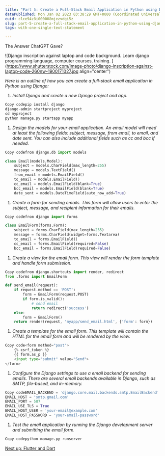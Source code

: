 ```yaml
---
title: "Part 5: Create a Full-Stack Email Application in Python using Django With One Sentence!"
datePublished: Mon Jan 02 2023 03:38:29 GMT+0000 (Coordinated Universal Time)
cuid: clce94z8i000008mjezvdgi5z
slug: part-5-create-a-full-stack-email-application-in-python-using-django-with-one-sentence
tags: with-one-single-text-statement

---
```


The Answer ChatGPT Gave?

![Django inscription against laptop and code background. Learn django programming language, computer courses, training. ](https://www.shutterstock.com/image-photo/django-inscription-against-laptop-code-260nw-1900171027.jpg align="center")

*Here is an outline of how you can create a full-stack email application in Python using Django:*

1. *Install Django and create a new Django project and app.*
    

```python
Copy codepip install django
django-admin startproject myproject
cd myproject
python manage.py startapp myapp
```

1. *Design the models for your email application. An email model will need at least the following fields: subject, message, from email, to email, and date sent. You can also include additional fields such as cc and bcc if needed.*
    

```python
Copy codefrom django.db import models

class Email(models.Model):
    subject = models.CharField(max_length=255)
    message = models.TextField()
    from_email = models.EmailField()
    to_email = models.EmailField()
    cc_email = models.EmailField(blank=True)
    bcc_email = models.EmailField(blank=True)
    date_sent = models.DateTimeField(auto_now_add=True)
```

1. *Create a form for sending emails. This form will allow users to enter the subject, message, and recipient information for their emails.*
    

```python
Copy codefrom django import forms

class EmailForm(forms.Form):
    subject = forms.CharField(max_length=255)
    message = forms.CharField(widget=forms.Textarea)
    to_email = forms.EmailField()
    cc_email = forms.EmailField(required=False)
    bcc_email = forms.EmailField(required=False)
```

1. *Create a view for the email form. This view will render the form template and handle form submission.*
    

```python
Copy codefrom django.shortcuts import render, redirect
from .forms import EmailForm

def send_email(request):
    if request.method == 'POST':
        form = EmailForm(request.POST)
        if form.is_valid():
            # send email
            return redirect('success')
    else:
        form = EmailForm()
    return render(request, 'myapp/send_email.html', {'form': form})
```

1. *Create a template for the email form. This template will contain the HTML for the email form and will be rendered by the view.*
    

```python
Copy code<form method="post">
    {% csrf_token %}
    {{ form.as_p }}
    <input type="submit" value="Send">
</form>
```

1. *Configure the Django settings to use a email backend for sending emails. There are several email backends available in Django, such as SMTP, file-based, and in-memory.*
    

```python
Copy codeEMAIL_BACKEND = 'django.core.mail.backends.smtp.EmailBackend'
EMAIL_HOST = 'smtp.gmail.com'
EMAIL_PORT = 587
EMAIL_USE_TLS = True
EMAIL_HOST_USER = 'your-email@example.com'
EMAIL_HOST_PASSWORD = 'your-email-password'
```

1. *Test the email application by running the Django development server and submitting the email form.*
    

```python
Copy codepython manage.py runserver
```

[Next up: Flutter and Dart](https://hashnode.com/edit/clce9m764000008ldamed9gbr)